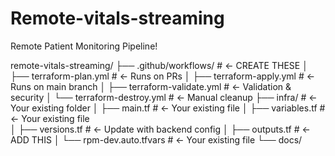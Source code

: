 # Remote-vitals-streaming
Remote Patient Monitoring Pipeline!


remote-vitals-streaming/
├── .github/workflows/          # ← CREATE THESE
│   ├── terraform-plan.yml      # ← Runs on PRs
│   ├── terraform-apply.yml     # ← Runs on main branch
│   ├── terraform-validate.yml  # ← Validation & security
│   └── terraform-destroy.yml   # ← Manual cleanup
├── infra/                      # ← Your existing folder
│   ├── main.tf                 # ← Your existing file
│   ├── variables.tf            # ← Your existing file  
│   ├── versions.tf             # ← Update with backend config
│   ├── outputs.tf              # ← ADD THIS
│   └── rpm-dev.auto.tfvars     # ← Your existing file
└── docs/